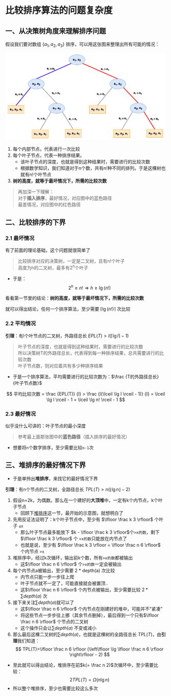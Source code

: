 # 比较排序算法的问题复杂度

## 一、从决策树角度来理解排序问题
假设我们要对数组 $\{ a_1, a_2, a_3 \}$ 排序，可以用这张图来整理出所有可能的情况：

![compare](pngs/compare.png)

1. 每个内部节点，代表进行一次比较
2. 每个叶子节点，代表一种排序结果。
    - 该叶子节点的深度，也就是得到这种结果时，需要进行的比较次数
    - 根据数学知识，我们知道对于n个数，共有n!种不同的排列。于是这棵树也就有n!个叶节点
3. **树的高度，就等于最坏情况下，所需的比较次数**

> 再加深一下理解：  
> 对于**插入排序**，最好情况，对应图中的蓝色路径  
> 最差情况，对应图中的红色路径

## 二、比较排序的下界

### 2.1 最坏情况

有了前面的理论基础，这个问题就很简单了

> 比较排序对应的决策树，一定是二叉树，且有n!个叶子  
> 高度为h的二叉树，最多有$2^h$个叶子

- 于是：
$$
2^h \ge n! \Longrightarrow h \ge \lg (n!)
$$

看看第一节里的结论：**树的高度，就等于最坏情况下，所需的比较次数**

就可以得出结论，任何一个排序算法，至少需要 $\lceil \lg (n!) \rceil$ 次比较

### 2.2 平均情况

**引理**：有l个叶节点的二叉树，外路径总长 $EPL(T) > l(\lceil \lg l \rceil - 1)$

> 叶子节点的深度，也就是得到这种结果时，需要进行的比较次数  
> 所以决策树T的外路径总长，代表得到每一种排序结果，总共需要进行的比较次数  
> 叶子节点数，则对应着共有多少种排序结果

- 于是一个排序算法，平均需要进行的比较次数为：$\frac {T的外路径总长} {叶子节点数}$

$$
平均比较次数 = \frac {EPL(T)} {l} > \frac {l(\lceil \lg l \rceil - 1)} {l} = \lceil \lg l \rceil - 1 = \lceil \lg n! \rceil - 1
$$

### 2.3 最好情况

似乎没什么可讲的：叶子节点的最小深度
> 参考最上面那张图中的**蓝色路径**（插入排序的最好情况）  
- 想要将`n`个数字排序，至少需要比较`n-1`次

## 三、堆排序的最好情况下界
- 于是单拎出**堆排序**，来找它的最好情况下界

**引理**：有n个节点的二叉树，全路径总长 $TPL(T)>n(\lfloor \lg n \rfloor - 2)$

1. 假设n=2k，为偶数。那么在一个建好的**大顶堆**中，一定有k个内节点，k个叶子节点
    - 回顾下[堆排序](计算机算法设计与分析/排序算法/堆排序.md)这一节，最开始的示意图，就想明白了
2. 先用反证法证明了：k个叶子节点中，至少有 $\lfloor \frac k 3 \rfloor$ 个叶子 `≤x`
    - 那么叶子节点最多能放下 $k - \lfloor \frac k 3 \rfloor$个`>x的数`，剩下 $\lfloor \frac k 3 \rfloor$ 个 `>x的数`只能放在内节点了
    - 也就是说，至少有 $\lfloor \frac k 3 \rfloor = \lfloor \frac n 6 \rfloor$ 个内节点 `>x`
3. 堆排序中，经过k次循环，输出前k个数，所有`>x的数`都被输出
    - 这$\lfloor \frac n 6 \rfloor$ 个`>x的数`一定会被输出
4. 每个内节点a被输出，至少需要 2 * depth(a) 次比较
    - 内节点只能一步一步往上爬
    - 叶子节点就不一定了，可能直接就会被置顶..
    - 这$\lfloor \frac n 6 \rfloor$ 个内节点被输出，至少需要比较 $2 * \sum depth(a)$ 次
5. 接下来关注$\sum depth(a)$就可以了
    - 这$\lfloor \frac n 6 \rfloor$ 个内节点在刚建好的堆中，可能并不“紧凑”
    - 将这些节点一步步往上挪（其余节点删掉），最后得到一个只有$\lfloor \frac n 6 \rfloor$ 个节点的二叉树
    - 这个操作只会让$\sum depth(a)$ 不变或减小
6. 那么最后这棵二叉树的$\sum depth(a)$，也就是这棵树的全路径总长 $TPL(T)$，由**引理**我们知道：
$$ TPL(T)>\lfloor \frac n 6 \rfloor (\left\lfloor \lg \lfloor \frac n 6 \rfloor \right\rfloor - 2) $$
- 至此就可以得出结论，堆排序在前$k(= \frac n 2)$次循环中，至少需要比较：
$$ 2 TPL(T) = \Omega (n \lg n) $$
- 所以整个堆排序，至少也需要比较这么多次